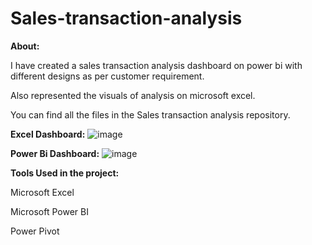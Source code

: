# Sales-transaction-analysis
**About:**

I have created a sales transaction analysis dashboard on power bi with different designs as per customer requirement.

Also represented the visuals of analysis on microsoft excel.

You can find all the files in the Sales transaction analysis repository.

**Excel Dashboard:**
![image](https://user-images.githubusercontent.com/92555446/182907820-c97f471f-ffd2-4a7b-8173-30ac555b379b.png)

**Power Bi Dashboard:**
![image](https://user-images.githubusercontent.com/92555446/182911472-96c01ca8-6d92-4209-a9dd-5c88f9aeb0a1.png)

**Tools Used in the project:**

Microsoft Excel

Microsoft Power BI

Power Pivot
